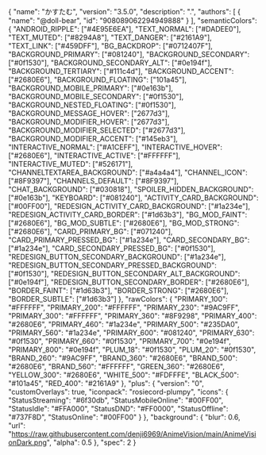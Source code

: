 {
  "name": "かすたむ",
  "version": "3.5.0",
  "description": ".",
  "authors": [
    {
      "name": "@doll-bear",
      "id": "908089062294949888"
    }
  ],
  "semanticColors": {
    "ANDROID_RIPPLE": ["#4E95E6EA"],
    "TEXT_NORMAL": ["#DADEE0"],
    "TEXT_MUTED": ["#8294A8"],
    "TEXT_DANGER": ["#2161A9"],
    "TEXT_LINK": ["#459DFF"],
    "BG_BACKDROP": ["#0712407F"],
    "BACKGROUND_PRIMARY": ["#081240"],
    "BACKGROUND_SECONDARY": ["#0f1530"],
    "BACKGROUND_SECONDARY_ALT": ["#0e194f"],
    "BACKGROUND_TERTIARY": ["#111c4d"],
    "BACKGROUND_ACCENT": ["#2680E6"],
    "BACKGROUND_FLOATING": ["101a45"],
    "BACKGROUND_MOBILE_PRIMARY": ["#0e163b"],
    "BACKGROUND_MOBILE_SECONDARY": ["#0f1530"],
    "BACKGROUND_NESTED_FLOATING": ["#0f1530"],
    "BACKGROUND_MESSAGE_HOVER": ["2677d3"],
    "BACKGROUND_MODIFIER_HOVER": ["2677d3"],
    "BACKGROUND_MODIFIER_SELECTED": ["#2677d3"],
    "BACKGROUND_MODIFIER_ACCENT": ["#145eb3"],
    "INTERACTIVE_NORMAL": ["#A1CEFF"],
    "INTERACTIVE_HOVER": ["#2680E6"],
    "INTERACTIVE_ACTIVE": ["#FFFFFF"],
    "INTERACTIVE_MUTED": ["#526171"],
    "CHANNELTEXTAREA_BACKGROUND": ["#a4a4a4"],
    "CHANNEL_ICON": ["#8F9397"],
    "CHANNELS_DEFAULT": ["#8F9397"],
    "CHAT_BACKGROUND": ["#030818"],
    "SPOILER_HIDDEN_BACKGROUND": ["#0e163b"],
    "KEYBOARD": ["#081240"],
    "ACTIVITY_CARD_BACKGROUND": ["#00FF00"],
    "REDESIGN_ACTIVITY_CARD_BACKGROUND": ["#1a234e"],
    "REDESIGN_ACTIVITY_CARD_BORDER": ["#1d63b3"],
    "BG_MOD_FAINT": ["#2680E6"],
    "BG_MOD_SUBTLE": ["#2680E6"],
    "BG_MOD_STRONG": ["#2680E6"],
    "CARD_PRIMARY_BG": ["#071240"],
    "CARD_PRIMARY_PRESSED_BG": ["#1a234e"],
    "CARD_SECONDARY_BG": ["#1a234e"],
    "CARD_SECONDARY_PRESSED_BG": ["#0f1530"],
    "REDESIGN_BUTTON_SECONDARY_BACKGROUND": ["#1a234e"],
    "REDESIGN_BUTTON_SECONDARY_PRESSED_BACKGROUND": ["#0f1530"],
    "REDESIGN_BUTTON_SECONDARY_ALT_BACKGROUND": ["#0e194f"],
    "REDESIGN_BUTTON_SECONDARY_BORDER": ["#2680E6"],
    "BORDER_FAINT": ["#1d63b3"],
    "BORDER_STRONG": ["#2680E6"],
    "BORDER_SUBTLE": ["#1d63b3"]
  },
  "rawColors": {
    "PRIMARY_100": "#FFFFFF",
    "PRIMARY_200": "#FFFFFF",
    "PRIMARY_230": "#9AC9FF",
    "PRIMARY_300": "#FFFFFF", 
    "PRIMARY_360": "#8F9298", 
    "PRIMARY_400": "#2680E6",
    "PRIMARY_460": "#1a234e", 
    "PRIMARY_500": "#235DA0",
    "PRIMARY_560": "#1a234e", 
    "PRIMARY_600": "#081240", 
    "PRIMARY_630": "#0f1530", 
    "PRIMARY_660": "#0f1530", 
    "PRIMARY_700": "#0e194f", 
    "PRIMARY_800": "#0e194f",
    "PLUM_18": "#0f1530",
    "PLUM_20": "#0f1530",
    "BRAND_260": "#9AC9FF",
    "BRAND_360": "#2680E6",
    "BRAND_500": "#2680E6",
    "BRAND_560": "#FFFFFF",
    "GREEN_360": "#2680E6",
    "YELLOW_300": "#2680E6",
    "WHITE_500": "#FDFFFE",
    "BLACK_500": "#101a45",
    "RED_400": "#2161A9"
  },
  "plus": {
    "version": "0",
    "customOverlays": true,
    "iconpack": "rosiecord-plumpy",
    "icons": {
      "StatusStreaming": "#6f30db",
      "StatusMobileOnline": "#00FF00",
      "StatusIdle": "#FFA000",
      "StatusDND": "#FF0000",
      "StatusOffline": "#737F8D",
      "StatusOnline": "#00FF00"
    }
  },
  "background": {
    "blur": 0.6,
    "url": "https://raw.githubusercontent.com/denji6969/AnimeVision/main/AnimeVisionDark.png",
    "alpha": 0.5
  },
  "spec": 2
}
